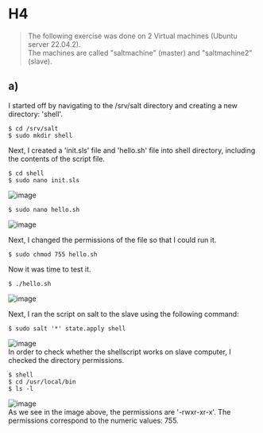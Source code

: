 # H4
>The following exercise was done on 2 Virtual machines (Ubuntu server 22.04.2).
<br>The machines are called "saltmachine" (master) and "saltmachine2" (slave).
## a)
I started off by navigating to the /srv/salt directory and creating a new directory: 'shell'.

    $ cd /srv/salt
    $ sudo mkdir shell
Next, I created a 'init.sls' file and 'hello.sh' file into shell directory, including the contents of the script file.

    $ cd shell
    $ sudo nano init.sls
![image](https://user-images.githubusercontent.com/103279302/233832343-29ff5b27-9646-45de-95c7-df3f832d89b0.png)

    $ sudo nano hello.sh
![image](https://user-images.githubusercontent.com/103279302/233832404-9d0299b8-16bc-4239-89a9-c71a22133717.png)

Next, I changed the permissions of the file so that I could run it.

    $ sudo chmod 755 hello.sh
Now it was time to test it.
    
    $ ./hello.sh
![image](https://user-images.githubusercontent.com/103279302/233832589-a8a25936-c1ae-4810-ae22-2c11df6cccbe.png)

Next, I ran the script on salt to the slave using the following command:

    $ sudo salt '*' state.apply shell
![image](https://user-images.githubusercontent.com/103279302/233835195-b0374e38-0224-49c2-bbd4-1f3f4f7c4b76.png)
<br>In order to check whether the shellscript works on slave computer, I checked the directory permissions.

    $ shell
    $ cd /usr/local/bin
    $ ls -l
![image](https://user-images.githubusercontent.com/103279302/233835552-383ecb3f-352e-476e-ac2b-41e11328636e.png)
<br>As we see in the image above, the permissions are '-rwxr-xr-x'. The permissions correspond to the numeric values: 755.
